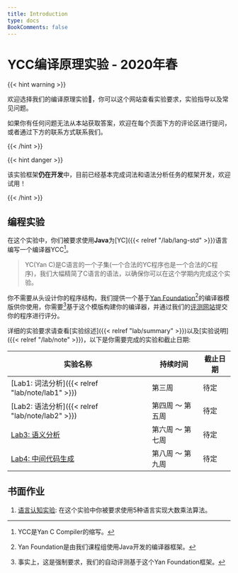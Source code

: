 ```yaml
---
title: Introduction
type: docs
BookComments: false
---
```


# YCC编译原理实验 - 2020年春

{{< hint warning >}}

欢迎选择我们的编译原理实验👏，你可以这个网站查看实验要求，实验指导以及常见问题。

如果你有任何问题无法从本站获取答案，欢迎在每个页面下方的评论区进行提问，或者通过下方的联系方式联系我们。

{{< /hint >}}

{{< hint danger >}}

该实验框架**仍在开发**中，目前已经基本完成词法和语法分析任务的框架开发，欢迎试用！

{{< /hint >}}

## 编程实验

在这个实验中，你们被要求使用**Java**为[YC]({{< relref "/lab/lang-std" >}})语言编写一个编译器YCC[^1]。

> YC(Yan C)是C语言的一个子集(一个合法的YC程序也是一个合法的C程序)，我们大幅精简了C语言的语法，以确保你可以在这个学期内完成这个实验。

你不需要从头设计你的程序结构，我们提供一个基于[Yan Foundation](https://yan-lang.github.io/)[^2]的编译器模版供你使用，你需要[^3]基于这个模版构建你的编译器，并通过我们的[评测网站](https://zeqianglai.cn)提交你的程序进行评分。

详细的实验要求请查看[实验综述]({{< relref "lab/summary" >}})以及[实验说明]({{< relref "/lab/note" >}})，以下是你需要完成的实验和截止日期:

| 实验名称                                         | 持续时间         | 截止日期 |
| ------------------------------------------------ | ---------------- | -------- |
| [Lab1: 词法分析]({{< relref "lab/note/lab1" >}}) | 第三周           | 待定     |
| [Lab2: 语法分析]({{< relref "lab/note/lab2" >}}) | 第四周 ～ 第五周 | 待定     |
| [Lab3: 语义分析]()                               | 第六周 ～ 第七周 | 待定     |
| [Lab4: 中间代码生成]()                           | 第八周 ～ 第九周 | 待定     |

## 书面作业

1. [语言认知实验](): 在这个实验中你被要求使用5种语言实现大数乘法算法。

[^1]: YCC是Yan C Compiler的缩写。
[^2]: Yan Foundation是由我们课程组使用Java开发的编译器框架。
[^3]: 事实上，这是强制要求，我们的自动评测基于这个Yan Foundation框架。

